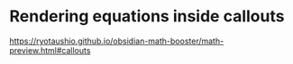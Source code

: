 # Rendering equations inside callouts

https://ryotaushio.github.io/obsidian-math-booster/math-preview.html#callouts
